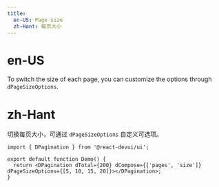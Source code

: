 ```yaml
---
title:
  en-US: Page size
  zh-Hant: 每页大小
---
```


# en-US

To switch the size of each page, you can customize the options through `dPageSizeOptions`.

# zh-Hant

切换每页大小，可通过 `dPageSizeOptions` 自定义可选项。

```tsx
import { DPagination } from '@react-devui/ui';

export default function Demo() {
  return <DPagination dTotal={200} dCompose={['pages', 'size']} dPageSizeOptions={[5, 10, 15, 20]}></DPagination>;
}
```
